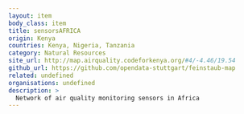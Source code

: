 ```yaml
---
layout: item
body_class: item
title: sensorsAFRICA
origin: Kenya
countries: Kenya, Nigeria, Tanzania
category: Natural Resources
site_url: http://map.airquality.codeforkenya.org/#4/-4.46/19.54
github_url: https://github.com/opendata-stuttgart/feinstaub-map
related: undefined
organisations: undefined
description: >
  Network of air quality monitoring sensors in Africa
---
```

